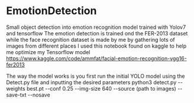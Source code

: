 # EmotionDetection
Small object detection into emotion recognition model trained with Yolov7 and tensorflow
The emotion detection is trained ond the FER-2013 dataset while the face recognition dataset is made by me by gathering lots of images from different places
I used this notebook found on kaggle to help me optimize my Tensorflow model https://www.kaggle.com/code/ammfat/facial-emotion-recognition-vgg16-fer2013

The way the model works is you first run the initial YOLO model using the Detect.py file and inputting the desired parameters python3 detect.py --weights best.pt --conf 0.25 --img-size 640 --source (path to images) --save-txt --nosave
